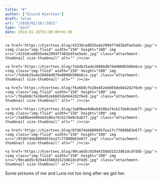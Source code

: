 ```yaml
---
title: "#"
author: ["Eivind Hjertnes"]
draft: false
url: "/2018/01/28//1031"
type: "post"
date: 2018-01-28T01:00:00+01:00
---
```


<a id="orgd75ba9b"></a>

<div class="HTML">
  <div></div>

<figure class="gallery-item">

</div>

```text
<a href='https://hjertnes.blog/4333dce8655e4e2994f7481bdfee5edc-jpg/'><img class="img-fluid" width="150" height="100" img src="/4333dce8655e4e2994f7481bdfee5edc.jpg" class="attachment-thumbnail size-thumbnail" alt="" /></a>
```

<div class="HTML">
  <div></div>

</figure>

</div>

<div class="HTML">
  <div></div>

<figure class="gallery-item">

</div>

```text
<a href='https://hjertnes.blog/feb4b25ade20466d879e0008b500e6ca-jpg/'><img class="img-fluid" width="150" height="100" img src="/feb4b25ade20466d879e0008b500e6ca.jpg" class="attachment-thumbnail size-thumbnail" alt="" /></a>
```

<div class="HTML">
  <div></div>

</figure>

</div>

<div class="HTML">
  <div></div>

<figure class="gallery-item">

</div>

```text
<a href='https://hjertnes.blog/f6a6b8cfe28e452eb665deb642d2f6e9-jpg/'><img class="img-fluid" width="150" height="100" img src="/f6a6b8cfe28e452eb665deb642d2f6e9.jpg" class="attachment-thumbnail size-thumbnail" alt="" /></a>
```

<div class="HTML">
  <div></div>

</figure>

</div>

<div class="HTML">
  <div></div>

<figure class="gallery-item">

</div>

```text
<a href='https://hjertnes.blog/3a89bee946eb4186a74cb17de0cbab77-jpg/'><img class="img-fluid" width="150" height="100" img src="/3a89bee946eb4186a74cb17de0cbab77.jpg" class="attachment-thumbnail size-thumbnail" alt="" /></a>
```

<div class="HTML">
  <div></div>

</figure>

</div>

<div class="HTML">
  <div></div>

<figure class="gallery-item">

</div>

```text
<a href='https://hjertnes.blog/87d674eb880045fea17c7f880b83e677-jpg/'><img class="img-fluid" width="150" height="100" img src="/87d674eb880045fea17c7f880b83e677.jpg" class="attachment-thumbnail size-thumbnail" alt="" /></a>
```

<div class="HTML">
  <div></div>

</figure>

</div>

<div class="HTML">
  <div></div>

<figure class="gallery-item">

</div>

```text
<a href='https://hjertnes.blog/99ca6d5c929443588d1523d61dcdfdd5-jpg/'><img class="img-fluid" width="150" height="100" img src="/99ca6d5c929443588d1523d61dcdfdd5.jpg" class="attachment-thumbnail size-thumbnail" alt="" /></a>
```

<div class="HTML">
  <div></div>

</figure>

</div>

Some pictures of me and Luna not too long after we got her.
